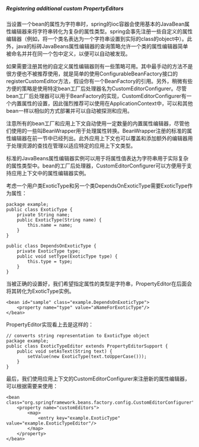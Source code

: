 ##### Registering additional custom PropertyEditors

当设置一个bean的属性为字符串时，spring的ioc容器会使用基本的JavaBean属性编辑器来将字符串转化为复杂的属性类型。spring会事先注册一些自定义的属性编辑器（例如，将一个类名表达为一个字符串设置到实际的class的object中）。此外，java的标砖JavaBeans属性编辑器的查询策略允许一个类的属性编辑器简单被命名并并在同一个包中定义，以便可以自动被发现。

如果需要注册其他的自定义属性编辑器则有一些策略可用。其中最手动的方法不是很方便也不被推荐使用，就是简单的使用ConfigurableBeanFactory接口的registerCustomEditor方法，假设你有一个BeanFactory的引用。另外，稍微有些方便的策略是使用特定bean工厂后处理器名为CustomEditorConfigurer。尽管bean工厂后处理器可以用于BeanFactory的实现，CustomEditorConfigurer有一个内置属性的设置，因此强烈推荐可以使用在ApplicationContext中，可以和其他bean一样以相似的方式部署并可以自动被探测和应用。

注意所有的bean工厂和应用上下文自动使用一定数量的内置属性编辑器，尽管他们使用的一些叫BeanWrapper用于处理属性转换。BeanWrapper注册的标准的属性编辑器在前一节中已经列出。此外应用上下文也可以覆盖和添加额外的编辑器用于处理资源的查找在管理以适应特定的应用上下文类型。

标准的JavaBeans属性编辑器实例可以用于将属性值表达为字符串用于实际复杂的属性类型中。bean的工厂后处理器，CustomEditorConfigurer可以方便用于支持应用上下文中的属性编辑器实例。

考虑一个用户类ExoticType和另一个类DependsOnExoticType需要ExoticType作为属性：

```
package example;
public class ExoticType {
    private String name;
    public ExoticType(String name) {
        this.name = name;
    }
}

public class DependsOnExoticType {
    private ExoticType type;
    public void setType(ExoticType type) {
        this.type = type;
    }
}
```

当被正确的设置好，我们希望指定属性的类型是字符串，PropertyEditor在后面会将其转化为ExoticType实例。

```
<bean id="sample" class="example.DependsOnExoticType">
    <property name="type" value="aNameForExoticType"/>
</bean>
```

PropertyEditor实现看上去是这样的：

```
// converts string representation to ExoticType object
package example;
public class ExoticTypeEditor extends PropertyEditorSupport {
    public void setAsText(String text) {
        setValue(new ExoticType(text.toUpperCase()));
    }
}
```

最后，我们使用应用上下文的CustomEditorConfigurer来注册新的属性编辑器，可以根据需要来使用：

```
<bean class="org.springframework.beans.factory.config.CustomEditorConfigurer">
    <property name="customEditors">
        <map>
            <entry key="example.ExoticType" value="example.ExoticTypeEditor"/>
        </map>
    </property>
</bean>
```

